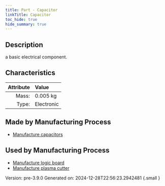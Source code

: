 ```yaml
---
title: Part - Capacitor
linkTitle: Capacitor
toc_hide: true
hide_summary: true
---
```


## Description
a basic electrical component.

## Characteristics

| Attribute      | Value |
|--------:|:------|
|Mass:|0.005 kg|
|Type:|Electronic|

## Made by Manufacturing Process

- [Manufacture capacitors](/docs/definitions/process/manufacture-capacitors)

## Used by Manufacturing Process

- [Manufacture logic board](/docs/definitions/process/manufacture-logic-board)
- [Manufacture plasma cutter](/docs/definitions/process/manufacture-plasma-cutter)


Version: pre-3.9.0 Generated on: 2024-12-28T22:56:23.2942481
{.small }

